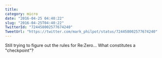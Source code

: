 ```yaml
---
title: 
category: micro
date: "2016-04-25 04:40:22"
slug: "2016-04-25T04:40:22"
TwitterId: "724458002577674240"
TweetUrl: "https://twitter.com/mark_philpot/status/724458002577674240"
---
```


Still trying to figure out the rules for Re:Zero... What constitutes a
"checkpoint"?
